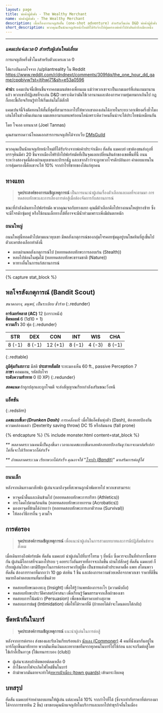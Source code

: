 ```yaml
---
layout: page
title: พ่อค้าผู้มั่งคั่ง - The Wealthy Merchant
name: พ่อค้าผู้มั่งคั่ง - The Wealthy Merchant
description: เนื้อเรื่องการผจญภัยสั้น (one-shot adventure) สำหรับเริ่มเล่น D&D พ่อค้าผู้มั่งคั่ง - The Wealthy Merchant
short_description: พวกคุณเป็นนักผจญภัยหน้าใหม่ที่ได้รับจ้างให้คุ้มครองพ่อค้าไปส่งสินค้าอีกเมืองหนึ่ง
---
```


---

### _แคมเปนจ์เลเวล 0 สำหรับผู้เล่นใหม่เอี่ยม_

การผจญภัยครึ่งชั่วโมงสำหรับตัวละครเลเวล 0

ได้แรงบันดาลใจจาก /u/pliantreality ใน Reddit  
https://www.reddit.com/r/dndnext/comments/309fdq/the_one_hour_dd_game/cpqbjyw?st=itjhwj71&sh=e53a0596

**คำนำ:** แคมเปนจ์นี้เขียนขึ้นจากคอมเมนต์ของเพื่อนผม แม้ว่าพวกเขาจะเป็นเกมเมอร์ที่เล่นเกมมานานแล้ว พวกเขาก็ปฏิเสธที่จะเล่น D&D เพราะคิดว่ามันใช้เวลานานและต้องการความทุ่มเทมากเกินไป กฏก็เยอะขี้เกียจเรียนรู้ทำให้เริ่มเล่นไม่ได้สักที

แคมเปนจ์นี้จึงตัดทอนให้สั้นที่สุดที่สามารถเอาไปให้พวกเขาลองเล่นได้ภายในระยะเวลาเพียงครึ่งชั่วโมง เล่นได้ในช่วงคืนเล่นเกม ผมเลยเอามาเผยแพร่ออนไลน์เพราะคิดว่าคนอื่นน่าจะได้ประโยชน์เหมือนกัน

โดย โจเอล แทนนาส (Joel Tannas)

คุณสามารถดาวน์โหลดเอกสารการผจญภัยได้จากเว็บ [DMsGuild](https://www.dmsguild.com/product/194450/An-Introduction-to-DD--The-Wealthy-Merchant?filters=0_0_45393_0_0_0_0_0)

---

พวกคุณเป็นนักผจญภัยหน้าใหม่ที่ได้รับจ้างจากพ่อค้าประจำเมือง ฮัดสัน แมคเบย์ เขาต้องขนส่งถุงที่บรรจุหินมีค่า 20 ชิ้นจากเมืองไฟร์บักไปฟอร์ทมัคที่เป็นจุดแลกเปลี่ยนสินค้าของเขตพื้นที่นี้ ถนนระหว่างสองจุดนี้ต้องผ่านหุบเขาและป่ารกชัฏ และเขากลัวว่าจะถูกพวกโจรดักปล้นเอา ค่าตอบแทนในการคุ้มครองนี้คือเขาจะให้ 10% จากกำไรที่ขายของได้แก่ทุกคน

## ทางแยก

> **จุดประสงค์ของการเผชิญเหตุการณ์** เป็นการแนะนำผู้เล่นเรื่องตัวเลือกและผลที่จะตามมา การทดสอบทักษะและการเลี่ยงการต่อสู้เมื่อต้องจัดการกับสถานการณ์

ขณะที่กำลังเดินทางไปฟอร์ทมัค พวกคุณเจอกับทางแยก คุณมีตัวเลือกคือไปทางถนนใหญ่ทางซ้าย ซึ่งจะมีโจรดักซุ่มอยู่ หรือใช้ถนนเล็กทางใต้ที่อาจจะมีน้ำท่วมเพราะเพิ่งมีฝนตกหนัก

### ถนนใหญ่

ถนนใหญ่นี้ทอดตัวไปตามแนวหุบเขา มีพลสังเกตุการณ์ของกลุ่มโจรคอยซุ่มดูอยู่บนโขดหินที่สูงขึ้นไป ตัวละครต้องเลือกทำดังนี้

- ลอบผ่านพลสังเกตุการณ์ไป (ทอยทดสอบทักษะการลอบเร้น (Stealth))
- หลบไปซ่อนในพุ่มไม้ (ทอยทดสอบทักษะธรรมชาติ (Nature))
- หาทางอื่นในการแก้สถานการณ์

---
{% capture stat_block %}

## พลโจรสังเกตุการณ์ (Bandit Scout)

_ขนาดกลาง, มนุษย์, เป็นระเบียบ ชั่วร้าย_
{:.redunder}

**อาร์เมอร์คลาส (AC)** 12 (เกราะหนัง)  
**ฮิตพอยต์** 6 (1d10 + 1)  
**ความเร็ว** 30 ฟุต
{:.redunder}

|  STR   |  DEX   |   CON   |  INT   |  WIS   |  CHA   |
| :----: | :----: | :-----: | :----: | :----: | :----: |
| 8 (-1) | 8 (-1) | 12 (+1) | 8 (−1) | 4 (-3) | 8 (−1) |
{:.redtable}

**ภูมิคุ้มกันสภาวะ** มีสติ
**ประสาทสัมผัส** ระยะมองเห็น 60 ft., passive Perception 7  
**ภาษา** คอมมอน, รหัสลับโจร  
**ระดับความท้าทาย** 0 (0 XP)
{:.redunder}

_**สอดแนม**_ ถ้าถูกปลุกและถูกโจมตี จะส่งสัญญาณเรียกกำลังเสริมขณะวิ่งหนี

### แอ็คชัน
{:.redslim}

**_แดชแบบขี้เมา (Drunken Dash)_** _การเคลื่อนที่:_ เมื่อใช้แอ็คชันพุ่งตัว (Dash), ต้องทอยป้องกันความคล่องแคล่ว (Dexterity saving throw) DC 15 หรือล้มนอน (fall prone)

{% endcapture %}
{% include monster.html content=stat_block %}


_** พลลาดตระเวณคนนี้เป็นลุงขี้เมา เวลาแกแดชแบบขี้เมาเลยต้องทอยป้องกันดูว่าแกจะเมาล้มรึเปล่า ไม่งั้นจะไปเรียกพวกได้สำเร็จ_

_** ถ้าพลลาดตระเวณ เรียกพวกได้สำเร็จ คุณอาจใช้ "[โจรป่า (Bandit)](/basic-rules/monsters/bandit)" มาเสริมการต่อสู้ได้_

---

### ถนนเล็ก

หลังจากเดินทางมาสักพัก ผู้เล่นจะมาถึงจุดที่สะพานถูกน้ำพัดหายไป พวกเขาสามารถ:

- หาจุดน้ำตื้นและเดินข้ามไป (ทอยทดสอบทักษะการกรีฑา (Athletics))
- กระโดดไปตามก้อนหิน (ทอยทดสอบทักษะกายกรรม (Acrobatics))
- มองหาจุดที่ข้ามได้ง่ายกว่า (ทอยทดสอบทักษะการเอาตัวรอด (Survival))
- ให้ลองวิธีการอื่น ๆ ตามใจ

## การต่อรอง

> **จุดประสงค์การเผชิญเหตุการณ์** เพื่อแนะนำผู้เล่นในการสวมบทบาทและการมีปฏิสัมพันธ์ทางสังคม

เมื่อเดินทางถึงฟอร์ทมัค ฮัดสัน แมคเบย์ นำผู้เล่นไปที่บาร์โทรม ๆ ที่หนึ่ง ซึ่งควรจะเป็นที่ทำการซื้อขายกัน ผู้เล่นมีโอกาสที่จะมองไปรอบ ๆ คอยระวังอันตรายที่อาจจะเกิดขึ้น ผ่านไปสักครู่ ฮัดสัน แมคเบย์ ก็เรียกผู้เล่นไปหา เขามีปัญหาในการต่อรองราคากับผู้ซื้อ เป็นชายแต่งตัวประหลาดชื่อ แพท สโตนพาว ฮัดสัน ต้องการราคาที่มากกว่า 10 gp ต่อหิน 1 ชิ้น และต้องการความช่วยเหลือจากพวกเขา ราคาที่ดีขึ้นหมายถึงค่าตอบแทนที่มากขึ้นด้วย

- ทดสอบทักษะมองทะลุ (Insight) เพื่อให้รู้ว่าแพทต้องการอะไร (ความนับถือ)
- ทดสอบทักษะประวัติศาสตร์/ศาสนา เพื่อเรียนรู้วัฒนธรรมจากเสื้อผ้าของเขา
- ทดสอบการโน้มน้าว (Persuasion) เพื่อขอเพิ่มราคาอย่างสุภาพ
- ทดสอบการข่มขู่ (Intimidation) เพื่อให้ได้ราคาที่ดี (ถ้าทอยได้ต่ำจะโดนตอบโต้กลับ)

## ซัดหน้ากันในบาร์

> **จุดประสงค์การเผชิญเหตุการณ์** แนะนำผู้เล่นในการต่อสู้

หลังจากการต่อรอง ส่งของและรับเงินเรียบร้อยแล้ว [นักเลง (Commoner)](/basic-rules/monsters/commoner) 4 คนที่นั่งเมากันอยู่ในบาร์ก็ลุกขึ้นมาทักทาย พวกมันเห็นเงินและอยากขอยืมจากทุกคนในบาร์ไปใช้ก่อน และจะเริ่มต่อสู้โดยใช้เก้าอี้เป็นอาวุธ (ใช้แทนกระบอง (club))

- ผู้เล่นจะสลบถ้าฮิตพอยต์ลดเหลือ 0
- ถ้าใช้คาถาไฟจะเกิดไฟไหม้ขึ้นในบาร์
- ถ้าฆ่าพวกมันตายจะทำให้[ทหารเฝ้าเมือง (town guards)](/basic-rules/monsters/guard) เข้ามาระงับเหตุ

## บทสรุป

ฮัดสัน แมคเบย์จ่ายค่าตอบแทนให้ผู้เล่น แต่ละคนได้ 10% จากกำไรที่ได้ (ซึ่งจะเท่ากับราคาที่ต่อรองมาได้จากการขายหิน 2 ชิ้น) เขาขอบคุณนักผจญภัยในบริการและแยกไปทำธุรกิจอื่นในเมือง
